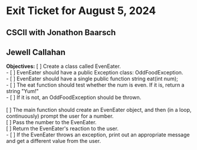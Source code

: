 # Exit Ticket for August 5, 2024

## CSCII with Jonathon Baarsch

## Jewell Callahan

__Objectives:__
[ ] Create a class called EvenEater.  <br/>
    - [ ] EvenEater should have a public Exception class: OddFoodException.<br/>
    - [ ] EvenEater should have a single public function string eat(int num);<br/>
        - [ ] The eat function should test whether the num is even.  If it is, return a string "Yum!"<br/>
        - [ ] If it is not, an OddFoodException should be thrown.<br/>
<br/>
[ ] The main function should create an EvenEater object, and then (in a loop, continuously) prompt the user for a number.<br/>
[ ] Pass the number to the EvenEater.  <br/>
[ ] Return the EvenEater's reaction to the user.  <br/>
    - [ ] If the EvenEater throws an exception, print out an appropriate message and get a different value from the user.<br/>